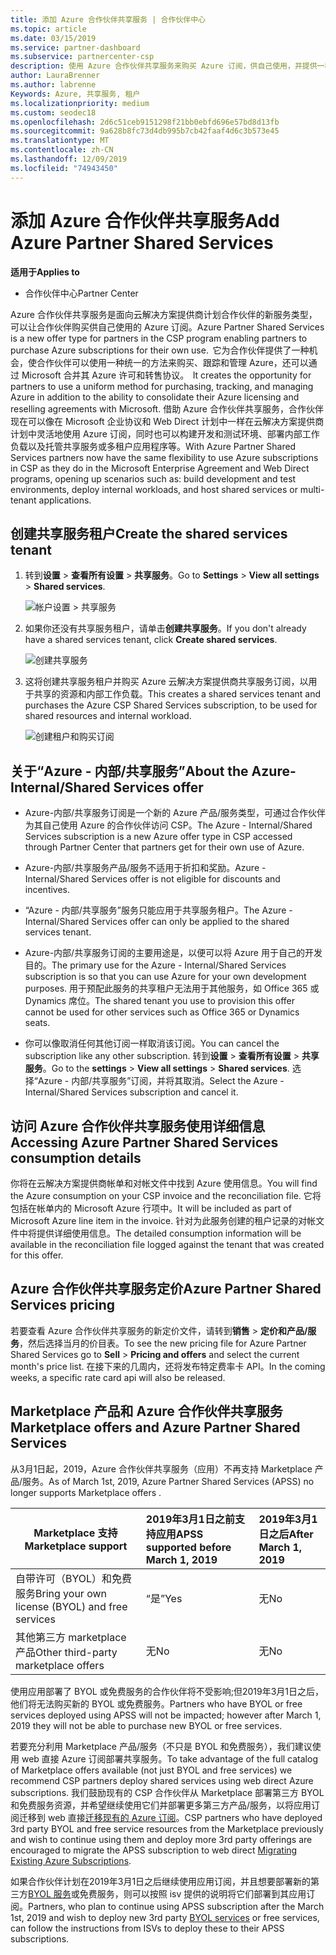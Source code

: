```yaml
---
title: 添加 Azure 合作伙伴共享服务 | 合作伙伴中心
ms.topic: article
ms.date: 03/15/2019
ms.service: partner-dashboard
ms.subservice: partnercenter-csp
description: 使用 Azure 合作伙伴共享服务来购买 Azure 订阅，供自己使用，并提供一种统一的方法来购买、跟踪和管理 Azure。
author: LauraBrenner
ms.author: labrenne
Keywords: Azure, 共享服务, 租户
ms.localizationpriority: medium
ms.custom: seodec18
ms.openlocfilehash: 2d6c51ceb9151298f21bb0ebfd696e57bd8d13fb
ms.sourcegitcommit: 9a628b8fc73d4db995b7cb42faaf4d6c3b573e45
ms.translationtype: MT
ms.contentlocale: zh-CN
ms.lasthandoff: 12/09/2019
ms.locfileid: "74943450"
---
```

# <a name="add-azure-partner-shared-services"></a><span data-ttu-id="e91f1-104">添加 Azure 合作伙伴共享服务</span><span class="sxs-lookup"><span data-stu-id="e91f1-104">Add Azure Partner Shared Services</span></span>

<span data-ttu-id="e91f1-105">**适用于**</span><span class="sxs-lookup"><span data-stu-id="e91f1-105">**Applies to**</span></span>

-  <span data-ttu-id="e91f1-106">合作伙伴中心</span><span class="sxs-lookup"><span data-stu-id="e91f1-106">Partner Center</span></span>

<span data-ttu-id="e91f1-107">Azure 合作伙伴共享服务是面向云解决方案提供商计划合作伙伴的新服务类型，可以让合作伙伴购买供自己使用的 Azure 订阅。</span><span class="sxs-lookup"><span data-stu-id="e91f1-107">Azure Partner Shared Services is a new offer type for partners in the CSP program enabling partners to purchase Azure subscriptions for their own use.</span></span><span data-ttu-id="e91f1-108">  它为合作伙伴提供了一种机会，使合作伙伴可以使用一种统一的方法来购买、跟踪和管理 Azure，还可以通过 Microsoft 合并其 Azure 许可和转售协议。</span><span class="sxs-lookup"><span data-stu-id="e91f1-108">  It creates the opportunity for partners to use a uniform method for purchasing, tracking, and managing Azure in addition to the ability to consolidate their Azure licensing and reselling agreements with Microsoft.</span></span> <span data-ttu-id="e91f1-109">借助 Azure 合作伙伴共享服务，合作伙伴现在可以像在 Microsoft 企业协议和 Web Direct 计划中一样在云解决方案提供商计划中灵活地使用 Azure 订阅，同时也可以构建开发和测试环境、部署内部工作负载以及托管共享服务或多租户应用程序等。</span><span class="sxs-lookup"><span data-stu-id="e91f1-109">With Azure Partner Shared Services partners now have the same flexibility to use Azure subscriptions in CSP as they do in the Microsoft Enterprise Agreement and Web Direct programs, opening up scenarios such as:  build development and test environments, deploy internal workloads, and host shared services or multi-tenant applications.</span></span>  

## <a name="create-the-shared-services-tenant"></a><span data-ttu-id="e91f1-110">创建共享服务租户</span><span class="sxs-lookup"><span data-stu-id="e91f1-110">Create the shared services tenant</span></span>

1. <span data-ttu-id="e91f1-111">转到**设置** > **查看所有设置** > **共享服务**。</span><span class="sxs-lookup"><span data-stu-id="e91f1-111">Go to **Settings** > **View all settings** > **Shared services**.</span></span>

    ![**帐户设置** > **共享服务**](images/sharedservices2.png)

2. <span data-ttu-id="e91f1-113">如果你还没有共享服务租户，请单击**创建共享服务**。</span><span class="sxs-lookup"><span data-stu-id="e91f1-113">If you don't already have a shared services tenant, click **Create shared services**.</span></span>

    ![创建共享服务](images/sharedservices3.png)

3. <span data-ttu-id="e91f1-115">这将创建共享服务租户并购买 Azure 云解决方案提供商共享服务订阅，以用于共享的资源和内部工作负载。</span><span class="sxs-lookup"><span data-stu-id="e91f1-115">This creates a shared services tenant and purchases the Azure CSP Shared Services subscription, to be used for shared resources and internal workload.</span></span>

    ![创建租户和购买订阅](images/sharedservices5.png)

## <a name="about-the-azure--internalshared-services-offer"></a><span data-ttu-id="e91f1-117">关于“Azure - 内部/共享服务”</span><span class="sxs-lookup"><span data-stu-id="e91f1-117">About the Azure- Internal/Shared Services offer</span></span>

- <span data-ttu-id="e91f1-118">Azure-内部/共享服务订阅是一个新的 Azure 产品/服务类型，可通过合作伙伴为其自己使用 Azure 的合作伙伴访问 CSP。</span><span class="sxs-lookup"><span data-stu-id="e91f1-118">The Azure - Internal/Shared Services subscription is a new Azure offer type in CSP accessed through Partner Center that partners get for their own use of Azure.</span></span> 

- <span data-ttu-id="e91f1-119">Azure-内部/共享服务产品/服务不适用于折扣和奖励。</span><span class="sxs-lookup"><span data-stu-id="e91f1-119">Azure - Internal/Shared Services offer is not eligible for discounts and incentives.</span></span>

- <span data-ttu-id="e91f1-120">“Azure - 内部/共享服务”服务只能应用于共享服务租户。</span><span class="sxs-lookup"><span data-stu-id="e91f1-120">The Azure - Internal/Shared Services offer can only be applied to the shared services tenant.</span></span>

- <span data-ttu-id="e91f1-121">Azure-内部/共享服务订阅的主要用途是，以便可以将 Azure 用于自己的开发目的。</span><span class="sxs-lookup"><span data-stu-id="e91f1-121">The primary use for the Azure - Internal/Shared Services subscription is so that you can use Azure for your own development purposes.</span></span> <span data-ttu-id="e91f1-122">用于预配此服务的共享租户无法用于其他服务，如 Office 365 或 Dynamics 席位。</span><span class="sxs-lookup"><span data-stu-id="e91f1-122">The shared tenant you use to provision this offer cannot be used for other services such as Office 365 or Dynamics seats.</span></span> 

- <span data-ttu-id="e91f1-123">你可以像取消任何其他订阅一样取消该订阅。</span><span class="sxs-lookup"><span data-stu-id="e91f1-123">You can cancel the subscription like any other subscription.</span></span> <span data-ttu-id="e91f1-124">转到**设置** > **查看所有设置** > **共享服务**。</span><span class="sxs-lookup"><span data-stu-id="e91f1-124">Go to the **settings** > **View all settings** > **Shared services**.</span></span> <span data-ttu-id="e91f1-125">选择“Azure - 内部/共享服务”订阅，并将其取消。</span><span class="sxs-lookup"><span data-stu-id="e91f1-125">Select the Azure - Internal/Shared Services subscription and cancel it.</span></span>

## <a name="accessing-azure-partner-shared-services-consumption-details"></a><span data-ttu-id="e91f1-126">访问 Azure 合作伙伴共享服务使用详细信息</span><span class="sxs-lookup"><span data-stu-id="e91f1-126">Accessing Azure Partner Shared Services consumption details</span></span>

<span data-ttu-id="e91f1-127">你将在云解决方案提供商帐单和对帐文件中找到 Azure 使用信息。</span><span class="sxs-lookup"><span data-stu-id="e91f1-127">You will find the Azure consumption on your CSP invoice and the reconciliation file.</span></span> <span data-ttu-id="e91f1-128">它将包括在帐单内的 Microsoft Azure 行项中。</span><span class="sxs-lookup"><span data-stu-id="e91f1-128">It will be included as part of Microsoft Azure line item in the invoice.</span></span> <span data-ttu-id="e91f1-129">针对为此服务创建的租户记录的对帐文件中将提供详细使用信息。</span><span class="sxs-lookup"><span data-stu-id="e91f1-129">The detailed consumption information will be available in the reconciliation file logged against the tenant that was created for this offer.</span></span> 

## <a name="azure-partner-shared-services-pricing"></a><span data-ttu-id="e91f1-130">Azure 合作伙伴共享服务定价</span><span class="sxs-lookup"><span data-stu-id="e91f1-130">Azure Partner Shared Services pricing</span></span>

<span data-ttu-id="e91f1-131">若要查看 Azure 合作伙伴共享服务的新定价文件，请转到**销售** > **定价和产品/服务**，然后选择当月的价目表。</span><span class="sxs-lookup"><span data-stu-id="e91f1-131">To see the new pricing file for Azure Partner Shared Services go to **Sell** > **Pricing and offers** and select the current month's price list.</span></span> <span data-ttu-id="e91f1-132">在接下来的几周内，还将发布特定费率卡 API。</span><span class="sxs-lookup"><span data-stu-id="e91f1-132">In the coming weeks, a specific rate card api will also be released.</span></span>

## <a name="marketplace-offers-and-azure-partner-shared-services"></a><span data-ttu-id="e91f1-133">Marketplace 产品和 Azure 合作伙伴共享服务</span><span class="sxs-lookup"><span data-stu-id="e91f1-133">Marketplace offers and Azure Partner Shared Services</span></span>

<span data-ttu-id="e91f1-134">从3月1日起，2019，Azure 合作伙伴共享服务（应用）不再支持 Marketplace 产品/服务。</span><span class="sxs-lookup"><span data-stu-id="e91f1-134">As of March 1st, 2019, Azure Partner Shared Services (APSS) no longer supports Marketplace offers .</span></span>   

|<span data-ttu-id="e91f1-135">**Marketplace 支持**</span><span class="sxs-lookup"><span data-stu-id="e91f1-135">**Marketplace support**</span></span>   |<span data-ttu-id="e91f1-136">**2019年3月1日之前支持应用**</span><span class="sxs-lookup"><span data-stu-id="e91f1-136">**APSS supported before March 1, 2019**</span></span>|<span data-ttu-id="e91f1-137">**2019年3月1日之后**</span><span class="sxs-lookup"><span data-stu-id="e91f1-137">**After March 1, 2019**</span></span>|
|---------------------------|:----------------------------|:-------------------|
|<span data-ttu-id="e91f1-138">自带许可（BYOL）和免费服务</span><span class="sxs-lookup"><span data-stu-id="e91f1-138">Bring your own license (BYOL) and free services</span></span>   | <span data-ttu-id="e91f1-139">“是”</span><span class="sxs-lookup"><span data-stu-id="e91f1-139">Yes</span></span>   | <span data-ttu-id="e91f1-140">无</span><span class="sxs-lookup"><span data-stu-id="e91f1-140">No</span></span>|
|<span data-ttu-id="e91f1-141">其他第三方 marketplace 产品</span><span class="sxs-lookup"><span data-stu-id="e91f1-141">Other third-party marketplace offers</span></span>   | <span data-ttu-id="e91f1-142">无</span><span class="sxs-lookup"><span data-stu-id="e91f1-142">No</span></span>   |<span data-ttu-id="e91f1-143">无</span><span class="sxs-lookup"><span data-stu-id="e91f1-143">No</span></span>|


<span data-ttu-id="e91f1-144">使用应用部署了 BYOL 或免费服务的合作伙伴将不受影响;但2019年3月1日之后，他们将无法购买新的 BYOL 或免费服务。</span><span class="sxs-lookup"><span data-stu-id="e91f1-144">Partners who have BYOL or free services deployed using APSS will not be impacted; however after  March 1, 2019 they will not be able to purchase new BYOL or free services.</span></span> 

<span data-ttu-id="e91f1-145">若要充分利用 Marketplace 产品/服务（不只是 BYOL 和免费服务），我们建议使用 web 直接 Azure 订阅部署共享服务。</span><span class="sxs-lookup"><span data-stu-id="e91f1-145">To take advantage of the full catalog of Marketplace offers available (not just BYOL and free services) we recommend CSP partners deploy shared services using web direct Azure subscriptions.</span></span>  <span data-ttu-id="e91f1-146">我们鼓励现有的 CSP 合作伙伴从 Marketplace 部署第三方 BYOL 和免费服务资源，并希望继续使用它们并部署更多第三方产品/服务，以将应用订阅迁移到 web 直接[迁移现有的 Azure 订阅](https://docs.microsoft.com/azure/cloud-solution-provider/migration/migration#migrating-existing-azure-subscriptions)。</span><span class="sxs-lookup"><span data-stu-id="e91f1-146">CSP partners who have deployed 3rd party BYOL and free service resources from the Marketplace previously and wish to continue using them and deploy more 3rd party offerings are encouraged to migrate the APSS subscription to web direct [Migrating Existing Azure Subscriptions](https://docs.microsoft.com/azure/cloud-solution-provider/migration/migration#migrating-existing-azure-subscriptions).</span></span>

<span data-ttu-id="e91f1-147">如果合作伙伴计划在2019年3月1日之后继续使用应用订阅，并且想要部署新的第三方[BYOL 服务](https://azuremarketplace.microsoft.com/marketplace/apps?filters=byol)或免费服务，则可以按照 isv 提供的说明将它们部署到其应用订阅。</span><span class="sxs-lookup"><span data-stu-id="e91f1-147">Partners, who plan to continue using APSS subscription after the March 1st, 2019 and wish to deploy new 3rd party [BYOL services](https://azuremarketplace.microsoft.com/marketplace/apps?filters=byol) or free services, can follow the instructions from ISVs to deploy these to their APSS subscriptions.</span></span>

